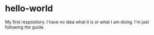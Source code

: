 # hello-world
My first respository. I have no idea what it is or what I am doing. I'm just following the guide.
